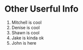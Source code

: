 # Other Userful Info

1. Mitchell is cool
2. Denise is cool
3. Shawn is cool
4. Jake is kinda ok
5. John is here
